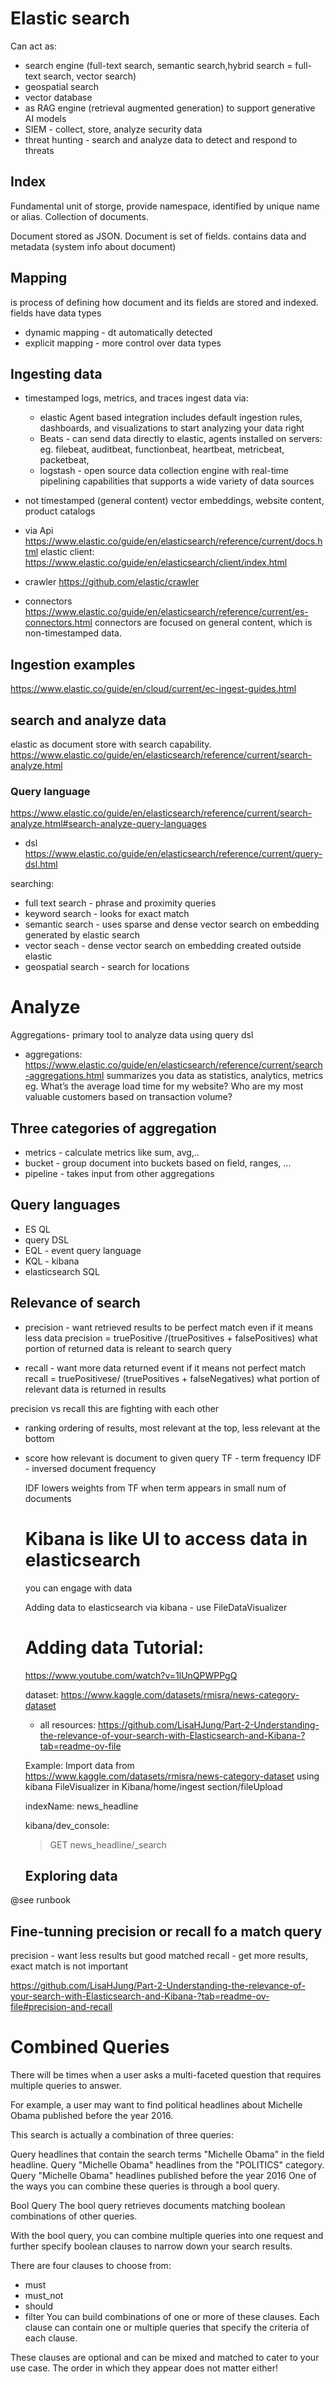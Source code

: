 

# Elastic search
Can act as:
- search engine (full-text search, semantic search,hybrid search = full-text search, vector search)
- geospatial search
- vector database
- as RAG engine (retrieval augmented generation) to support generative AI models
- SIEM - collect, store, analyze security data
- threat hunting - search and analyze data to detect and respond to threats


## Index
Fundamental unit of storge, provide namespace, identified by unique name or alias. Collection of documents.

Document stored as JSON. Document is set of fields. contains data and metadata (system info about document)

## Mapping
is process of defining how document and its fields are stored and indexed.
fields have data types
- dynamic mapping - dt automatically detected
- explicit mapping - more control over data types
  


## Ingesting data
- timestamped 
   logs, metrics, and traces
   ingest data via:
     - elastic Agent based integration includes default ingestion rules, dashboards, and visualizations to start analyzing your data right 
     - Beats - can send data directly to elastic, agents installed on servers: eg. filebeat, auditbeat,
      functionbeat, heartbeat, metricbeat, packetbeat, 
     - logstash - open source data collection engine with real-time pipelining capabilities that supports a wide variety of data sources
- not timestamped (general content) 
  vector embeddings, website content, product catalogs

- via  Api 
https://www.elastic.co/guide/en/elasticsearch/reference/current/docs.html
   elastic client: https://www.elastic.co/guide/en/elasticsearch/client/index.html
- crawler https://github.com/elastic/crawler
- connectors https://www.elastic.co/guide/en/elasticsearch/reference/current/es-connectors.html
 connectors are focused on general content, which is non-timestamped data.


 ## Ingestion examples
 https://www.elastic.co/guide/en/cloud/current/ec-ingest-guides.html

 ## search and analyze data
 elastic as document store with search capability.
 https://www.elastic.co/guide/en/elasticsearch/reference/current/search-analyze.html

 ### Query language
 https://www.elastic.co/guide/en/elasticsearch/reference/current/search-analyze.html#search-analyze-query-languages

 - dsl https://www.elastic.co/guide/en/elasticsearch/reference/current/query-dsl.html

searching:
- full text search - phrase and proximity queries
- keyword search - looks for exact match
- semantic search - uses sparse and dense vector search on embedding generated by elastic search
- vector seach - dense  vector search on embedding created outside elastic
- geospatial search - search for locations

# Analyze
Aggregations- primary tool to analyze data using query dsl
- aggregations: https://www.elastic.co/guide/en/elasticsearch/reference/current/search-aggregations.html
summarizes you data as statistics, analytics, metrics
eg. What’s the average load time for my website?
Who are my most valuable customers based on transaction volume?

## Three categories of aggregation
- metrics - calculate metrics like sum, avg,..
- bucket - group document into buckets based on field, ranges, ...
- pipeline - takes input from other aggregations

## Query languages
- ES QL
- query DSL
- EQL  - event query language
- KQL - kibana
- elasticsearch SQL


## Relevance of search
- precision - want retrieved results to be perfect match even if it means less data
precision = truePositive /(truePositives + falsePositives)
what portion of returned data is releant to search query

- recall - want more data returned event if it means not perfect match
recall = truePositivese/ (truePositives + falseNegatives)
what portion of relevant data is returned in results

precision vs recall  this are fighting with each other

- ranking 
  ordering of results, most relevant at the top, less relevant at the bottom
- score
  how relevant is document to given query
  TF - term frequency
  IDF - inversed document frequency

  IDF lowers weights from TF when term appears in small num of documents
  
  # Kibana is like UI to access data in elasticsearch
  you can engage with data

  Adding data to elasticsearch via kibana - use FileDataVisualizer

  # Adding data Tutorial: 
  https://www.youtube.com/watch?v=1lUnQPWPPgQ

  dataset: 
  https://www.kaggle.com/datasets/rmisra/news-category-dataset

  - all resources: 
  https://github.com/LisaHJung/Part-2-Understanding-the-relevance-of-your-search-with-Elasticsearch-and-Kibana-?tab=readme-ov-file

  Example:
  Import data from https://www.kaggle.com/datasets/rmisra/news-category-dataset using kibana FileVisualizer in Kibana/home/ingest section/fileUpload

  indexName: news_headline

  kibana/dev_console: 
  > GET news_headline/_search

  ## Exploring data
@see runbook  


## Fine-tunning precision or recall fo a match query
precision - want less results but good matched
recall - get more results, exact match is not important

https://github.com/LisaHJung/Part-2-Understanding-the-relevance-of-your-search-with-Elasticsearch-and-Kibana-?tab=readme-ov-file#precision-and-recall


# Combined Queries
There will be times when a user asks a multi-faceted question that requires multiple queries to answer.

For example, a user may want to find political headlines about Michelle Obama published before the year 2016.

This search is actually a combination of three queries:

Query headlines that contain the search terms "Michelle Obama" in the field headline.
Query "Michelle Obama" headlines from the "POLITICS" category.
Query "Michelle Obama" headlines published before the year 2016
One of the ways you can combine these queries is through a bool query.

Bool Query
The bool query retrieves documents matching boolean combinations of other queries.

With the bool query, you can combine multiple queries into one request and further specify boolean clauses to narrow down your search results.

There are four clauses to choose from:

- must
- must_not
- should
- filter
You can build combinations of one or more of these clauses. Each clause can contain one or multiple queries that specify the criteria of each clause.

These clauses are optional and can be mixed and matched to cater to your use case. The order in which they appear does not matter either!